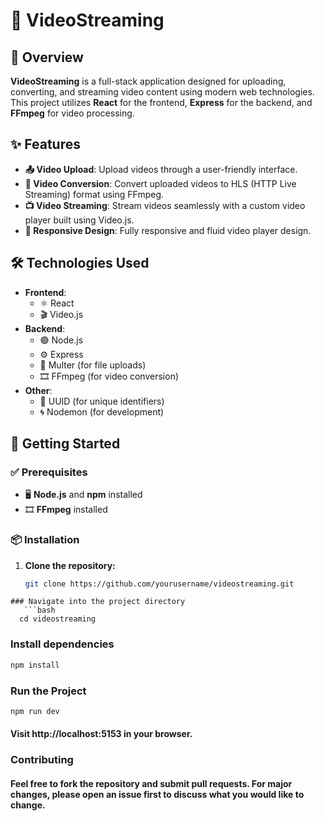 # 🎥 VideoStreaming

## 📄 Overview

**VideoStreaming** is a full-stack application designed for uploading, converting, and streaming video content using modern web technologies. This project utilizes **React** for the frontend, **Express** for the backend, and **FFmpeg** for video processing.

## ✨ Features

- **📤 Video Upload**: Upload videos through a user-friendly interface.
- **🔄 Video Conversion**: Convert uploaded videos to HLS (HTTP Live Streaming) format using FFmpeg.
- **📺 Video Streaming**: Stream videos seamlessly with a custom video player built using Video.js.
- **📱 Responsive Design**: Fully responsive and fluid video player design.

## 🛠️ Technologies Used

- **Frontend**:
  - ⚛️ React
  - 🎬 Video.js
- **Backend**:
  - 🟢 Node.js
  - ⚙️ Express
  - 📂 Multer (for file uploads)
  - 🎞️ FFmpeg (for video conversion)
- **Other**:
  - 🔑 UUID (for unique identifiers)
  - 🌀 Nodemon (for development)

## 🚀 Getting Started

### ✅ Prerequisites

- 🖥️ **Node.js** and **npm** installed
- 🎞️ **FFmpeg** installed

### 📦 Installation

1. **Clone the repository:**
   ```sh
   git clone https://github.com/yourusername/videostreaming.git
```
### Navigate into the project directory
   ```bash
  cd videostreaming
   ```

### Install dependencies
   ```bash
  npm install
   ```
### Run the Project
   ```bash
  npm run dev
   ```
#### Visit http://localhost:5153 in your browser.

### Contributing
#### Feel free to fork the repository and submit pull requests. For major changes, please open an issue first to discuss what you would like to change.
